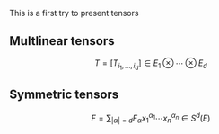 
This is a first try to present tensors

## Multlinear tensors

$$
T = [T_{i_1, ..., i_d}] \in E_1 \otimes \cdots \otimes E_d
$$ 
## Symmetric tensors

$$
F = \sum_{|\alpha|=d} F_{\alpha} x_1^{\alpha_1} \cdots x_n^{\alpha_n} \in S^d(E)
$$
